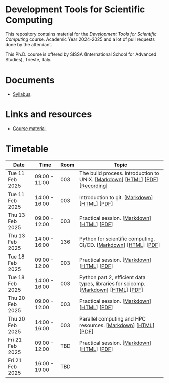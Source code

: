 # Development Tools for Scientific Computing

This repository contains material for the *Development Tools for Scientific Computing* course. Academic Year 2024-2025 and a lot of pull requests done by the attendant.
<br>

This Ph.D. course is offered by SISSA (International School for Advanced Studies), Trieste, Italy.

# Documents
- [Syllabus](syllabus.md).

# Links and resources
- [Course material](https://github.com/pcafrica/devtools_scicomp/).

# Timetable
| Date            | Time          | Room | Topic                                                                                                                                                                                                                                      |
|-----------------|---------------|------|--------------------------------------------------------------------------------------------------------------------------------------------------------------------------------------------------------------------------------------------|
| Tue 11 Feb 2025 | 09:00 - 11:00 | 003 | The build process. Introduction to UNIX. [[Markdown](lectures/1/1.md)] [[HTML](https://pcafrica.github.io/devtools_scicomp/lectures/1/1.html)] [[PDF](https://pcafrica.github.io/devtools_scicomp/lectures/1/1.pdf)] [[Recording](https://sissa-it.zoom.us/rec/share/fFAihQJtGY6HF5JffQK4Xh0WUPkDepgfzFgYZ9u8x7EELJTgNxv2Y11VA_IEsk7u.iEe-rDGvUd62M8dd?startTime=1739261124000&pwd=eDEZEtt-Q-7tsoKn70akb0K80irfjyKa)] |
| Tue 11 Feb 2025 | 14:00 - 16:00 | 003 | Introduction to git. [[Markdown](lectures/2/2.md)] [[HTML](https://pcafrica.github.io/devtools_scicomp/lectures/2/2.html)] [[PDF](https://pcafrica.github.io/devtools_scicomp/lectures/2/2.pdf)]                                           |
| Thu 13 Feb 2025 | 09:00 - 12:00 | 003 | Practical session. [[Markdown](exercises/1/1.md)] [[HTML](https://pcafrica.github.io/devtools_scicomp/exercises/1/1.html)] [[PDF](https://pcafrica.github.io/devtools_scicomp/exercises/1/1.pdf)]                                          |
| Thu 13 Feb 2025 | 14:00 - 16:00 | 136 | Python for scientific computing. CI/CD. [[Markdown](lectures/3/3.md)] [[HTML](https://pcafrica.github.io/devtools_scicomp/lectures/3/3.html)] [[PDF](https://pcafrica.github.io/devtools_scicomp/lectures/3/3.pdf)] |
| Tue 18 Feb 2025 | 09:00 - 12:00 | 003 | Practical session. [[Markdown](exercises/2/2.md)] [[HTML](https://pcafrica.github.io/devtools_scicomp/exercises/2/2.html)] [[PDF](https://pcafrica.github.io/devtools_scicomp/exercises/2/2.pdf)]                                          |
| Tue 18 Feb 2025 | 14:00 - 16:00 | 003 | Python part 2, efficient data types, libraries for scicomp. [[Markdown](lectures/4/4.md)] [[HTML](https://pcafrica.github.io/devtools_scicomp/lectures/4/4.html)] [[PDF](https://pcafrica.github.io/devtools_scicomp/lectures/4/4.pdf)]    |
| Thu 20 Feb 2025 | 09:00 - 12:00 | 003 | Practical session. [[Markdown](exercises/3/3.md)] [[HTML](https://pcafrica.github.io/devtools_scicomp/exercises/3/3.html)] [[PDF](https://pcafrica.github.io/devtools_scicomp/exercises/3/3.pdf)]                                          |
| Thu 20 Feb 2025 | 14:00 - 16:00 | 003 | Parallel computing and HPC resources. [[Markdown](lectures/5/5.md)] [[HTML](https://pcafrica.github.io/devtools_scicomp/lectures/5/5.html)] [[PDF](https://pcafrica.github.io/devtools_scicomp/lectures/5/5.pdf)]                          |
| Fri 21 Feb 2025 | 09:00 - 12:00 | TBD | Practical session. [[Markdown](exercises/4/4.md)] [[HTML](https://pcafrica.github.io/devtools_scicomp/exercises/4/4.html)] [[PDF](https://pcafrica.github.io/devtools_scicomp/exercises/4/4.pdf)]                                          |
| Fri 21 Feb 2025 | 16:00 - 19:00 | TBD | |
